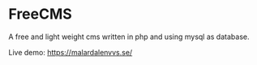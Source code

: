# FreeCMS
A free and light weight cms written in php and using mysql as database.


Live demo: https://malardalenvvs.se/
